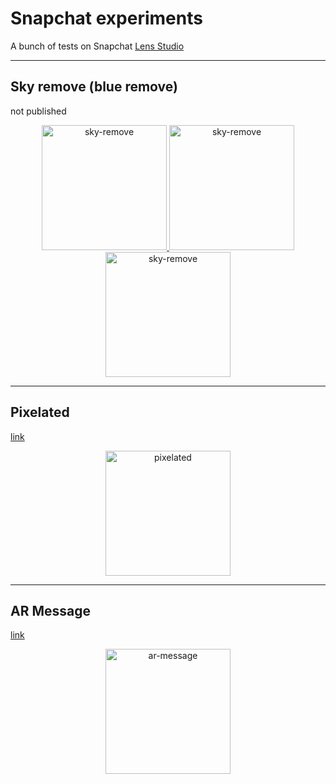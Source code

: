 # Snapchat experiments

A bunch of tests on Snapchat [Lens Studio](https://lensstudio.snapchat.com/)

---

## Sky remove (blue remove)
not published

<p align="center">
  <a href="https://github.com/robin-dela/snapchat-lenses/blob/master/previews/sky-remove/sky-remove.gif">
    <img alt="sky-remove" src="https://github.com/robin-dela/snapchat-lenses/blob/master/previews/sky-remove/sky-remove.gif?raw=true" width="200">
  </a>
  <a href="https://github.com/robin-dela/snapchat-lenses/blob/master/previews/sky-remove/sky-remove.jpeg">
    <img alt="sky-remove" src="https://github.com/robin-dela/snapchat-lenses/blob/master/previews/sky-remove/sky-remove.jpeg?raw=true" width="200">
  </a>
  <a href="https://github.com/robin-dela/snapchat-lenses/blob/master/previews/sky-remove/sky-remove2.gif">
    <img alt="sky-remove" src="https://github.com/robin-dela/snapchat-lenses/blob/master/previews/sky-remove/sky-remove2.gif?raw=true" width="200">
  </a>
</p>

---

## Pixelated
[link](https://www.snapchat.com/unlock/?type=SNAPCODE&uuid=7a5800fc714945079033137e6c2c1ec2&metadata=01)

<p align="center">
  <a href="https://github.com/robin-dela/snapchat-lenses/blob/master/previews/pixelated.gif">
    <img alt="pixelated" src="https://github.com/robin-dela/snapchat-lenses/blob/master/previews/pixelated.gif?raw=true" width="200">
  </a>
</p>

---

## AR Message
[link](https://www.snapchat.com/unlock/?type=SNAPCODE&uuid=947482f0aa1a4160b6a627e869dc37d7&metadata=01)

<p align="center">
  <a href="https://github.com/robin-dela/snapchat-lenses/blob/master/previews/ar-message.gif">
    <img alt="ar-message" src="https://github.com/robin-dela/snapchat-lenses/blob/master/previews/ar-message.gif?raw=true" width="200">
  </a>
</p>
